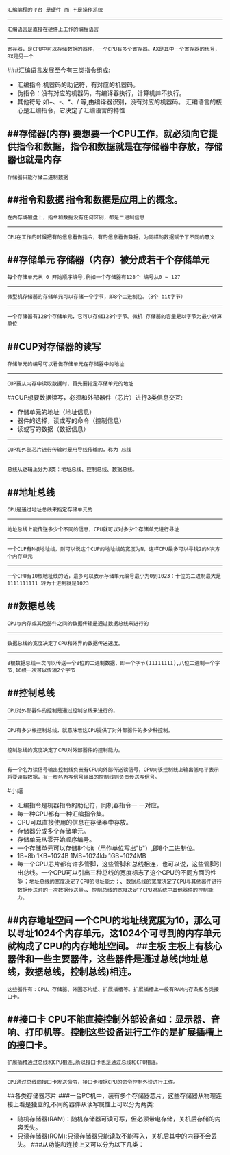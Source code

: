     汇编编程的平台 是硬件 而 不是操作系统

------

    汇编语言是直接在硬件上工作的编程语言
    
------
    寄存器，是CPU中可以存储数据的器件，一个CPU有多个寄存器。AX是其中一个寄存器的代号，BX是另一个
    
###汇编语言发展至今有三类指令组成:
* 汇编指令:机器码的助记符，有对应的机器码。
* 伪指令：没有对应的机器码，有编译器执行，计算机并不执行。
* 其他符号:如+、-、*、/ 等,由编译器识别，没有对应的机器码。
    汇编语言的核心是汇编指令，它决定了汇编语言的特性

##存储器(内存)
    要想要一个CPU工作，就必须向它提供指令和数据，指令和数据就是在存储器中存放，存储器也就是内存
------
    存储器只能存储二进制数据
    
##指令和数据
    指令和数据是应用上的概念。
------
    在内存或磁盘上，指令和数据没有任何区别，都是二进制信息
------
    CPU在工作的时候把有的信息看做指令，有的信息看做数据，为同样的数据赋予了不同的意义
##存储单元
    存储器（内存）被分成若干个存储单元
-----
    每个存储单元从 0 开始顺序编号,例如一个存储器有128个 编号从0 ~ 127
-----
    微型机存储器的存储单元可以存储一个字节，即8个二进制位。（8个 bit字节）
-----
    一个存储器有128个存储单元，它可以存储128个字节。微机 存储器的容量是以字节为最小计算单位
##CUP对存储器的读写
------
    存储单元的编号可以看做存储单元在存储器中的地址
------
    CUP要从内存中读取数据时，首先要指定存储单元的地址
##CUP想要数据读写，必须和外部器件（芯片）进行3类信息交互:
* 存储单元的地址（地址信息）
* 器件的选择，读或写的命令（控制信息）
* 读或写的数据（数据信息）

------
    CUP和外部芯片进行传输时是用导线传输的，称为 总线
------
    总线从逻辑上分为3类：地址总线、控制总线、数据总线。
##地址总线
------
    CPU是通过地址总线来指定存储单元的
------
    地址总线上能传送多少个不同的信息，CPU就可以对多少个存储单元进行寻址
------
    一个CUP有N根地址线，则可以说这个CUP的地址线的宽度为N，这样CPU最多可以寻找2的N次方个内存单元
------
    一个CPU有10根地址线的话，最多可以表示存储单元编号最小为0到1023：十位的二进制最大是 1111111111 转为十进制就是1023
##数据总线
------
    CPU与内存或其他器件之间的数据传输是通过数据总线来进行的
------
    数据总线的宽度决定了CPU和外界的数据传送速度。
------
    8根数据总线一次可以传送一个8位的二进制数据，即一个字节(11111111),八位二进制一个字节,16根一次可以传输2个字节
##控制总线
------
    CPU对外部器件的控制是通过控制总线来进行的。
------
    CPU有多少根控制总线，就意味着这CPU提供了对外部器件的多少种控制。
------
    控制总线的宽度决定了CPU对外部器件的控制能力。
------
    有一个名为读信号输出控制线负责有CPU向外部传送读信号，CPU向该控制线上输出低电平表示将要读取数据，有一根名为写信号输出的控制线则负责传送写信号。
#小结
* 汇编指令是机器指令的助记符，同机器指令一 一对应。
* 每一种CPU都有一种汇编指令集。
* CPU可以直接使用的信息在存储器中存放。
* 存储器分成多个存储单元。
* 存储单元从零开始顺序编号。
* 一个存储单元可以存储8个bit（用作单位写出"b"）,即8个二进制位。
* 1B=8b 1KB=1024B 1MB=1024kb 1GB=1024MB
* 每一个CPU芯片都有许多管脚，这些管脚和总线相连，也可以说，这些管脚引出总线。一个CPU可以引出三种总线的宽度标志了这个CPU的不同方面的性能：`地址总线的宽度决定了CPU的寻址能力；`、`数据总线的宽度决定了CPU与其他器件进行数据传送时的一次数据传送量。`、`控制总线的宽度决定了CPU对系统中其他器件的控制能力。`

##内存地址空间
    一个CPU的地址线宽度为10，那么可以寻址1024个内存单元，这1024个可寻到的内存单元就构成了CPU的内存地址空间。
##主板
    主板上有核心器件和一些主要器件，这些器件是通过总线(地址总线，数据总线，控制总线)相连。
------
    这些器件有：CPU、存储器、外围芯片组、扩展插槽等。扩展插槽上一般有RAM内存条和各类接口卡。
##接口卡
    CPU不能直接控制外部设备如：显示器、音响、打印机等。控制这些设备进行工作的是扩展插槽上的接口卡。
------
    扩展插槽通过总线和CPU相连,所以接口卡也是通过总线和CPU相连。
------
    CPU通过总线向接口卡发送命令，接口卡根据CPU的命令控制外设进行工作。
##各类存储器芯片
###一台PC机中，装有多个存储器芯片，这些存储器从物理连接上看是独立的,不同的器件从读写属性上可以分为两类:
* 随机存储器(RAM)：随机存储器可读可写，但必须带电存储，关机后存储的内容丢失。
* 只读存储器(ROM):只读存储器只能读取不能写入，关机后其中的内容不会丢失。
###从功能和连接上又可以分为以下几类：
